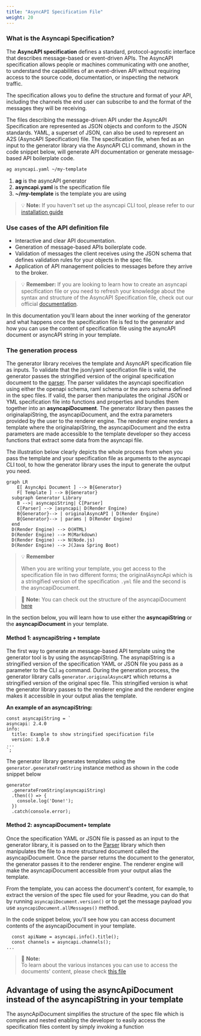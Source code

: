```yaml
---
title: "AsyncAPI Specification File"
weight: 20
---
```


### What is the Asyncapi Specification?
The **AsyncAPI specification** defines a standard, protocol-agnostic interface that describes message-based or event-driven APIs. The AsyncAPI specification allows people or machines communicating with one another, to understand the capabilities of an event-driven API without requiring access to the source code, documentation, or inspecting the network traffic.

The specification allows you to define the structure and format of your API, including the channels the end user can subscribe to and the format of the messages they will be receiving. 

The files describing the message-driven API under the AsyncAPI Specification are represented as JSON objects and conform to the JSON standards. YAML, a superset of JSON, can also be used to represent an A2S (AsyncAPI Specification) file. The specification file, when fed as an input to the generator library via the AsyncAPI CLI command, shown in the code snippet below, will generate API documentation or generate message-based API boilerplate code.

```bash
ag asyncapi.yaml ~/my-template
```
1. **ag** is the asyncAPI generator
2. **asyncapi.yaml** is the specification file
3. **~/my-template** is the template you are using

> :bulb: **Note:** 
If you haven't set up the asyncapi CLI tool, please refer to our [installation guide](installation.md)

### Use cases of the API definition file
- Interactive and clear API documentation.
- Generation of message-based APIs boilerplate code.
- Validation of messages the client receives using the JSON schema that defines validation rules for your objects in the spec file. 
- Application of API management policies to messages before they arrive to the broker.

> :bulb: **Remember:** 
If you are looking to learn how to create an asyncapi specification file or you need to refresh your knowledge about the syntax and structure of the AsyncAPI Specification file, check out our official [documentation](https://www.asyncapi.com/docs/reference/specification/v2.4.0).

In this documentation you'll learn about the inner working of the generator and what happens once the specification file is fed to the generator and how you can use the content of specification file using the asyncAPI document or asyncAPI string in your template.

### The generation process
The generator library receives the template and AsyncAPI specification file as inputs. To validate that the json/yaml specification file is valid, the generator passes the stringified version of the original specification document to the [parser](parser.md). The parser validates the asyncapi specification using either the openapi schema, raml schema or the avro schema defined in the spec files. If valid, the parser then manipulates the original JSON or YML specification file into functions and properties and bundles them together into an **asyncapiDocument**. The generator library then passes the originalapiString, the asyncapiDocument, and the extra parameters provided by the user to the renderer engine. The renderer engine renders a template where the originalapiString, the asyncapiDocument and the extra parameters are made accessible to the template developer so they access functions that extract some data from the asyncapi file.

The illustration below clearly depicts the whole process from when you pass the template and your specification file as arguments to the asyncapi CLI tool, to how the generator library uses the input to generate the output you need.

``` mermaid
graph LR
    E[ AsyncApi Document ] --> B{Generator}
    F[ Template ] --> B{Generator}
  subgraph Generator Library
    B -->| asyncapiString| C[Parser]
    C[Parser] --> |asyncapi| D(Render Engine)
    B{Generator}--> | originalAsyncAPI | D(Render Engine)
    B{Generator}--> | params | D(Render Engine)
  end
  D(Render Engine) --> O(HTML)
  D(Render Engine) --> M(Markdown)
  D(Render Engine) --> N(Node.js)
  D(Render Engine) --> J(Java Spring Boot)
```

> :bulb: **Remember**
> 
> When you are writing your template, you get access to the specification file in two different forms; the originalAsyncApi which is a stringified version of the specification `.yml` file and the second is the asyncapiDocument.

> :memo: **Note:** 
> You can check out the structure of the asyncapiDocument [here](https://github.com/asyncapi/parser-js/blob/master/API.md#module_@asyncapi/parser+AsyncAPIDocument)

In the section below, you will learn how to use either the **asyncapiString** or the **asyncapiDocument** in your template.
#### Method 1: asyncapiString + template ##
The first way to generate an message-based API template using the generator tool is by using the asyncapiString. The asynapiString is a stringified version of the specification YAML or JSON file you pass as a parameter to the CLI `ag` command. During the generation process, the generator library calls `generator.originalAsyncAPI` which returns a stringified version of the original spec file. This stringified version is what the generator library passes to the renderer engine and the renderer engine makes it accessible in your output alias the template.

**An example of an asyncapiString:**
```
const asyncapiString = `
asyncapi: 2.4.0
info:
  title: Example to show stringified specification file
  version: 1.0.0
...
`;

```
The generator library generates templates using the `generator.generateFromString` instance method as shown in the code snippet below

```
generator
  .generateFromString(asyncapiString)
  .then(() => {
    console.log('Done!');
  })
  .catch(console.error);
  ```

#### Method 2: asyncapiDocument+ template ##
Once the specification YAML or JSON file is passed as an input to the generator library, it is passed on to the [Parser](parser.md) library which then manipulates the file to a more structured document called the asyncapiDocument. Once the parser returns the document to the generator, the generator passes it to the renderer engine. The renderer engine will make the asyncapiDocument accessible from your output alias the template.

From the template, you can access the document's content, for example, to extract the version of the spec file used for your Readme, you can do that by running `asyncapiDocument.version()` or to get the message payload you use `asyncapiDocument.allMessages()` method.

In the code snippet below, you'll see how you can access document contents of the asyncapiDocument in your template.

```
  const apiName = asyncapi.info().title();
  const channels = asyncapi.channels();
...
```
> :memo: **Note:**  
> To learn about the various instances you can use to access the documents' content, please check [this file](https://github.com/asyncapi/parser-js/blob/master/API.md#module_@asyncapi/parser+AsyncAPIDocument) 

## Advantage of using the asyncApiDocument instead of the asyncapiString in your template
The asyncApiDocument simplifies the structure of the spec file which is complex and nested enabling the developer to easily access the specification files content by simply invoking a function
  